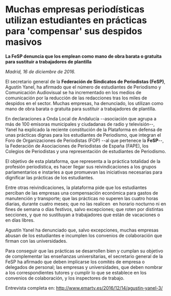 # Muchas empresas periodísticas utilizan estudiantes en prácticas para 'compensar' sus despidos masivos

**La FeSP denuncia que los emplean como mano de obra barata o gratuita para sustituir a trabajadores de plantilla**

*Madrid, 16 de diciembre de 2016.*

El secretario general de la **Federación de Sindicatos de Periodistas (FeSP)**, Agustín Yanel, ha afirmado que el número de estudiantes de Periodismo y Comunicación Audiovisual se ha incrementado en los medios de comunicación por la reducción de las redacciones tras los miles de despidos en el sector. Muchas empresas, ha denunciado, los utilizan como mano de obra barata o gratuita para sustituir a trabajadores de plantilla.

En declaraciones a Onda Local de Andalucía --asociación que agrupa a más de 100 emisoras municipales y ciudadanas de radio y televisión--, Yanel ha explicado la reciente constitución de la Plataforma en defensa de unas prácticas dignas para los estudiantes de Periodismo, que integran el Foro de Organizaciones de Periodistas (FOP) --al que pertenece la **FeSP**--, la Federación de Asociaciones de Periodistas de España (FAPE), los Colegios de Periodistas y una representación de estudiantes de Periodismo.

El objetivo de esta plataforma, que representa a la práctica totalidad de la profesión periodística, es hacer llegar sus reivindicaciones a los grupos parlamentarios e instarles a que promuevan las iniciativas necesarias para dignificar las prácticas de los estudiantes.

Entre otras reivindicaciones, la plataforma pide que los estudiantes perciban de las empresas una compensación económica para gastos de manutención y transporte; que las prácticas no superen las cuatro horas diarias, durante cuatro meses; que no las realicen  en horario nocturno ni en fines de semana o días festivos, salvo excepciones; que roten por distintas secciones, y que no sustituyan a trabajadores que están de vacaciones o en días libres.

Agustín Yanel ha denunciado que, salvo excepciones, muchas empresas abusan de los estudiantes e incumplen los convenios de colaboración que firman con las universidades.

Para conseguir que las prácticas se desarrollen bien y cumplan su objetivo de complementar las enseñanzas universitarias, el secretario general de la FeSP ha afirmado que deben implicarse los comités de empresa o delegados de personal; las empresas y universidades, que deben nombrar a los correspondientes tutores y cumplir lo que se establece en los convenios de colaboración, y los inspectores de trabajo.

Entrevista completa en: http://www.emartv.es/2016/12/14/agustin-yanel-3/
